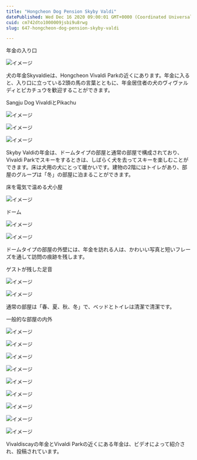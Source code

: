 ```yaml
---
title: "Hongcheon Dog Pension Skyby Valdi"
datePublished: Wed Dec 16 2020 09:00:01 GMT+0000 (Coordinated Universal Time)
cuid: cm742dto1000009jsbi9u8rwg
slug: 647-hongcheon-dog-pension-skyby-valdi

---
```



年金の入り口

![イメージ](https://cdn.hashnode.com/res/hashnode/image/upload/v1739494913289/f5d5b336-005d-4457-a053-09e145a5610b.jpeg)

犬の年金Skyvaldieは、Hongcheon Vivaldi Parkの近くにあります。年金に入ると、入り口に立っている2頭の馬の言葉とともに、年金居住者の犬のヴィヴァルディとピカチュウを歓迎することができます。

Sangju Dog VivaldiとPikachu

![イメージ](https://cdn.hashnode.com/res/hashnode/image/upload/v1739494915603/01547380-9ae4-4b1e-964c-0113f5dee85d.jpeg)

![イメージ](https://cdn.hashnode.com/res/hashnode/image/upload/v1739494917815/7d7d0b01-c2e8-4140-a51a-c0aec01640e2.jpeg)

![イメージ](https://cdn.hashnode.com/res/hashnode/image/upload/v1739494920184/de725c7b-c81f-4422-b40d-5b6613d05bb8.jpeg)

Skyby Valdiの年金は、ドームタイプの部屋と通常の部屋で構成されており、Vivaldi Parkでスキーをするときは、しばらく犬を去ってスキーを楽しむことができます。床は犬用の犬にとって暖かいです。建物の2階にはトイレがあり、部屋のグループは「冬」の部屋に泊まることができます。

床を電気で温める犬小屋

![イメージ](https://cdn.hashnode.com/res/hashnode/image/upload/v1739494922298/554c3431-a0f7-4b00-ab2e-a6cc512ea7aa.jpeg)

ドーム

![イメージ](https://cdn.hashnode.com/res/hashnode/image/upload/v1739494924439/fb049e37-f6b6-466d-bf9f-d7238d6c9ef6.jpeg)

![イメージ](https://cdn.hashnode.com/res/hashnode/image/upload/v1739494926930/7308104b-1d88-4bd7-ae67-06ecee62a585.jpeg)

ドームタイプの部屋の外壁には、年金を訪れる人は、かわいい写真と短いフレーズを通して訪問の痕跡を残します。

ゲストが残した足音

![イメージ](https://cdn.hashnode.com/res/hashnode/image/upload/v1739494929176/788eb438-1bf9-4693-ae86-8af749b083e3.jpeg)

![イメージ](https://cdn.hashnode.com/res/hashnode/image/upload/v1739494931651/eb741cfb-7cfa-46b7-864e-3a4710044892.jpeg)

通常の部屋は「春、夏、秋、冬」で、ベッドとトイレは清潔で清潔です。

一般的な部屋の内外

![イメージ](https://cdn.hashnode.com/res/hashnode/image/upload/v1739494934232/8f78c642-f91f-4dfa-9a4e-3f832797616c.jpeg)

![イメージ](https://cdn.hashnode.com/res/hashnode/image/upload/v1739494936114/62e5c838-6015-49a2-a4b3-d4196bec8bcc.jpeg)

![イメージ](https://cdn.hashnode.com/res/hashnode/image/upload/v1739494938430/299cfab1-7805-4ffe-ab09-baab45de2fcb.jpeg)

![イメージ](https://cdn.hashnode.com/res/hashnode/image/upload/v1739494940492/77d19290-5b91-44a9-819a-b47cf3b0b764.jpeg)

![イメージ](https://cdn.hashnode.com/res/hashnode/image/upload/v1739494942736/57c26a8f-efa2-4748-b7d6-80f5a23a8d76.jpeg)

![イメージ](https://cdn.hashnode.com/res/hashnode/image/upload/v1739494945390/927c674b-9839-49af-bc4d-3d68d0b40b5d.jpeg)

![イメージ](https://cdn.hashnode.com/res/hashnode/image/upload/v1739494948375/9abee045-c8d1-448e-9bb6-ff3684aaa850.jpeg)

![イメージ](https://cdn.hashnode.com/res/hashnode/image/upload/v1739494951453/9fcb372e-e730-4015-82ea-2d266a059228.jpeg)

![イメージ](https://cdn.hashnode.com/res/hashnode/image/upload/v1739494953700/29cf3142-8d97-41c3-a3b9-9ec19f4daf9a.jpeg)

Vivaldiscayの年金とVivaldi Parkの近くにある年金は、ビデオによって紹介され、投稿されています。